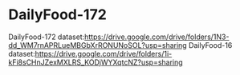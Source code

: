 # DailyFood-172
DailyFood-172 dataset:https://drive.google.com/drive/folders/1N3-dd_WM7rnAPRLueMBGbXrRONUNoSOL?usp=sharing
DailyFood-16 dataset:https://drive.google.com/drive/folders/1i-kFi8sCHnJZexMXLRS_KODjWYXqtcNZ?usp=sharing
